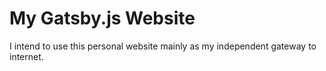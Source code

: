 # My Gatsby.js Website

I intend to use this personal website mainly as my independent gateway to internet.
